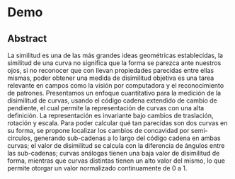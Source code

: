 # Demo
## Abstract

La similitud es una de las más grandes ideas geométricas establecidas, la similitud de una curva no significa que la forma se parezca ante nuestros ojos, si no reconocer que con llevan propiedades parecidas entre ellas mismas, poder obtener una medida de disimilitud objetiva es una tarea relevante en campos como la visión por computadora y el reconocimiento de patrones. Presentamos un enfoque cuantitativo para la medición de la disimilitud de curvas, usando el código cadena extendido de cambio de pendiente, el cual permite la representación de curvas con una alta definición. La representación es invariante bajo cambios de traslación, rotación y escala. Para poder calcular qué tan parecidas  son dos curvas en su forma, se propone localizar los cambios de concavidad por semi-circulos, generando sub-cadenas a lo largo del código cadena en ambas curvas; el valor de disimilitud se calcula con la diferencia de ángulos entre las sub-cadenas; curvas análogas tienen una baja valor de disimilitud de forma, mientras que curvas distintas tienen un alto valor  del mismo, lo que permite otorgar un valor normalizado continuamente de 0 a 1.
